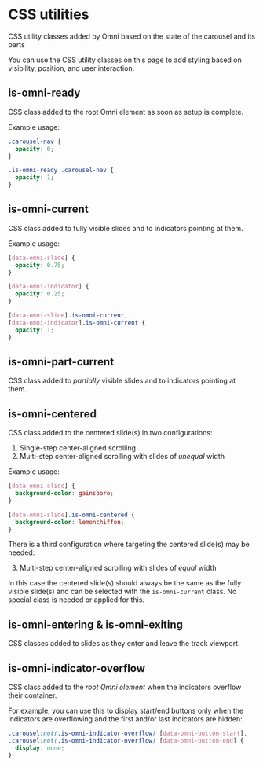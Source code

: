 
CSS utilities
================================================================================


CSS utility classes added by Omni based on the state of the carousel and its parts


You can use the CSS utility classes on this page
to add styling based on visibility, position, and user interaction.


is-omni-ready
----------------------------------------

CSS class added to the root Omni element as soon as setup is complete.

Example usage:

```css
.carousel-nav {
  opacity: 0;
}

.is-omni-ready .carousel-nav {
  opacity: 1;
}
```


is-omni-current
----------------------------------------

CSS class added to fully visible slides and to indicators pointing at them.

Example usage:

```css
[data-omni-slide] {
  opacity: 0.75;
}

[data-omni-indicator] {
  opacity: 0.25;
}

[data-omni-slide].is-omni-current,
[data-omni-indicator].is-omni-current {
  opacity: 1;
}
```


is-omni-part-current
----------------------------------------

CSS class added to *partially* visible slides and to indicators pointing at them.



is-omni-centered
----------------------------------------

CSS class added to the centered slide(s) in two configurations:

1.  Single-step center-aligned scrolling
2.  Multi-step center-aligned scrolling with slides of *unequal* width

Example usage:

```css
[data-omni-slide] {
  background-color: gainsboro;
}

[data-omni-slide].is-omni-centered {
  background-color: lemonchiffon;
}
```

There is a third configuration where targeting the centered slide(s) may be needed:

3.  Multi-step center-aligned scrolling with slides of *equal* width

In this case the centered slide(s) should always be the same as the fully visible slide(s)
and can be selected with the `is-omni-current` class.
No special class is needed or applied for this.


is-omni-entering & is-omni-exiting
----------------------------------------

CSS classes added to slides as they enter and leave the track viewport.


is-omni-indicator-overflow
----------------------------------------

CSS class added to the *root Omni element* when the indicators overflow their container.

For example, you can use this to display start/end buttons only when
the indicators are overflowing and the first and/or last indicators are hidden:

```css
.carousel:not(.is-omni-indicator-overflow) [data-omni-button-start],
.carousel:not(.is-omni-indicator-overflow) [data-omni-button-end] {
  display: none;
}
```
